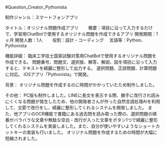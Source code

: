 #Question_Creator_Pythonista

制作ジャンル：スマートフォンアプリ

タイトル：オリジナル問題作成アプリ
　　概要：項目に沿って入力するだけで、学習用ChatBotで使用するオリジナル問題を作成できるアプリ
開発期間：1ヶ月
開発人数：1人
　　役割：設計・コーディング
　言語等：Python、Pythonista

機能詳細：
臨床工学技士国家試験対策用ChatBotで使用するオリジナル問題を作成できる。
問題番号、問題文、選択肢、解答、解説、図を項目に沿って入力すると、テキストを綺麗に整形して出力する。
選択問題、正誤問題、計算問題に対応。
iOSアプリ「Pythonista」で開発。

背景：
オリジナル問題を作成するのに時間がかかっていたため制作しました。

その他：
PC版も制作しました。LINEに長文を表示する際、勝手に改行され読みにくくなる問題が発生したため、他の開発者さんが作った自然言語処理AIを利用して、文節で改行をし、綺麗に整形してくれるシステムを開発しました。
また、他アプリのOCR機能で書籍にある過去問を読み取った際の、選択問題の順番がバラバラな文章や無駄な空白・改行が入った文章をボタン1つで綺麗に整形してくれるシステムを実装しました。また、自分が使いやすいようなショートカットキーの実装も行いました。
オリジナル問題を作成するための時間が大幅に短縮されました。